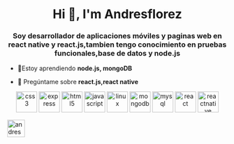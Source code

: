 <h1 align="center">Hi 👋, I'm Andresflorez</h1>
<h3 align="center">Soy desarrollador de aplicaciones móviles y paginas web en react native y react.js,tambien tengo conocimiento en pruebas funcionales,base de datos y node.js</h3>

- 🌱Estoy aprendiendo **node.js, mongoDB**

- 💬 Pregúntame sobre **react.js,react native**

<p align="center" style='margin-top:12px'>
  <img src="https://devicons.github.io/devicon/devicon.git/icons/css3/css3-original-wordmark.svg" alt="css3" width="48" height="48"/> 
  <img src="https://devicons.github.io/devicon/devicon.git/icons/express/express-original-wordmark.svg" alt="express" width="48" height="48"/> 
  <img src="https://devicons.github.io/devicon/devicon.git/icons/html5/html5-original-wordmark.svg" alt="html5" width="48" height="48"/> 
  <img src="https://devicons.github.io/devicon/devicon.git/icons/javascript/javascript-original.svg" alt="javascript" width="48" height="48"/> 
  <img src="https://devicons.github.io/devicon/devicon.git/icons/linux/linux-original.svg" alt="linux" width="48" height="48"/> 
  <img src="https://devicons.github.io/devicon/devicon.git/icons/mongodb/mongodb-original-wordmark.svg" alt="mongodb" width="48" height="48"/> 
  <img src="https://devicons.github.io/devicon/devicon.git/icons/mysql/mysql-original-wordmark.svg" alt="mysql" width="48" height="48"/> 
  <img src="https://devicons.github.io/devicon/devicon.git/icons/react/react-original-wordmark.svg" alt="react" width="48" height="48"/> 
  <img src="https://reactnative.dev/img/header_logo.svg" alt="reactnative" width="48" height="48"/></p>
  <p align="left">
<a href="https://fb.com/andres florez" target="blank"><img align="center" src="https://cdn.jsdelivr.net/npm/simple-icons@3.0.1/icons/facebook.svg" alt="andres florez" height="40" width="40" /></a>
</p>
